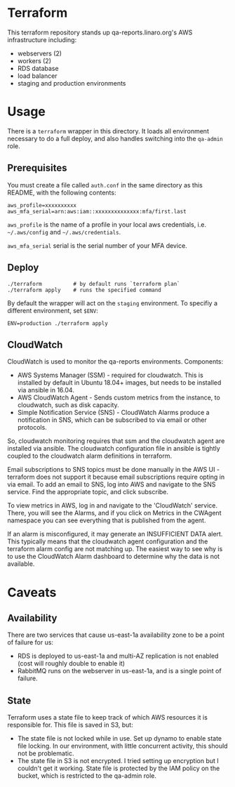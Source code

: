 # Terraform

This terraform repository stands up qa-reports.linaro.org's AWS infrastructure including:
- webservers (2)
- workers (2)
- RDS database
- load balancer
- staging and production environments

# Usage

There is a `terraform` wrapper in this directory. It loads all environment
necessary to do a full deploy, and also handles switching into the `qa-admin`
role.


## Prerequisites

You must create a file called `auth.conf` in the same directory as this README,
with the following contents:

```
aws_profile=xxxxxxxxxx
aws_mfa_serial=arn:aws:iam::xxxxxxxxxxxxxx:mfa/first.last
```

`aws_profile` is the name of a profile in your local aws credentials, i.e.
`~/.aws/config` and `~/.aws/credentials`.

`aws_mfa_serial` serial is the serial number of your MFA device.

## Deploy

```
./terraform          # by default runs `terraform plan`
./terraform apply    # runs the specified command
```

By default the wrapper will act on the `staging` environment. To specifiy a
different environment, set `$ENV`:

```
ENV=production ./terraform apply
```

## CloudWatch

CloudWatch is used to monitor the qa-reports environments. Components:
- AWS Systems Manager (SSM) - required for cloudwatch. This is installed by
  default in Ubuntu 18.04+ images, but needs to be installed via ansible in
  16.04.
- AWS CloudWatch Agent - Sends custom metrics from the instance, to cloudwatch,
  such as disk capacity.
- Simple Notification Service (SNS) - CloudWatch Alarms produce a notification
  in SNS, which can be subscribed to via email or other protocols.

So, cloudwatch monitoring requires that ssm and the cloudwatch agent are
installed via ansible. The cloudwatch configuration file in ansible is tightly
coupled to the cloudwatch alarm definitions in terraform.

Email subscriptions to SNS topics must be done manually in the AWS UI -
terraform does not support it because email subscriptions require opting in via
email. To add an email to SNS, log into AWS and navigate to the SNS service.
Find the appropriate topic, and click subscribe.

To view metrics in AWS, log in and navigate to the 'CloudWatch' service. There,
you will see the Alarms, and if you click on Metrics in the CWAgent namespace
you can see everything that is published from the agent.

If an alarm is misconfigured, it may generate an INSUFFICIENT DATA alert. This
typically means that the cloudwatch agent configuration and the terraform alarm
config are not matching up. The easiest way to see why is to use the CloudWatch
Alarm dashboard to determine why the data is not available.


# Caveats

## Availability

There are two services that cause us-east-1a availability zone to be a point of failure for us:
- RDS is deployed to us-east-1a and multi-AZ replication is not enabled (cost will roughly double to enable it)
- RabbitMQ runs on the webserver in us-east-1a, and is a single point of failure.

## State

Terraform uses a state file to keep track of which AWS resources it is responsible for. This file is saved in S3, but:

- The state file is not locked while in use. Set up dynamo to enable state file
  locking. In our environment, with little concurrent activity, this should not
  be problematic.
- The state file in S3 is not encrypted. I tried setting up encryption but I
  couldn't get it working. State file is protected by the IAM policy on the
  bucket, which is restricted to the qa-admin role.
